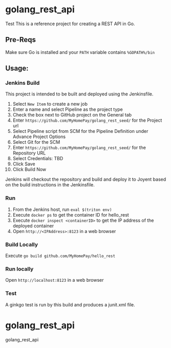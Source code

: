 # golang_rest_api
Test
This is a reference project for creating a REST API in Go.

## Pre-Reqs
Make sure Go is installed and your `PATH` variable contains `%GOPATH%/bin`

## Usage:

### Jenkins Build
This project is intended to be built and deployed using the Jenkinsfile.

1.  Select `New Item` to create a new job
2.  Enter a name and select Pipeline as the project type
3.  Check the box next to GitHub project on the General tab
4.  Enter `https://github.com/MyHomePay/golang_rest_seed/` for the Project url
5.  Select Pipeline script from SCM for the Pipeline Definition under Advance Project Options
6.  Select Git for the SCM
7.  Enter `https://github.com/MyHomePay/golang_rest_seed/` for the Repository URL
8.  Select Credentials: TBD
9.  Click Save
10. Click Build Now

Jenkins will checkout the repository and build and deploy it to Joyent based on the build instructions in the Jenkinsfile.

### Run
1. From the Jenkins host, run `eval $(triton env)`
2. Execute `docker ps` to get the container ID for hello_rest
3. Execute `docker inspect <containerID>` to get the IP address of the deployed container
4. Open `http://<IPAddress>:8123` in a web browser

### Build Locally
Execute `go build github.com/MyHomePay/hello_rest`

### Run locally
Open `http://localhost:8123` in a web browser

### Test
A ginkgo test is run by this build and produces a junit.xml file.

# golang_rest_api
golang_rest_api
